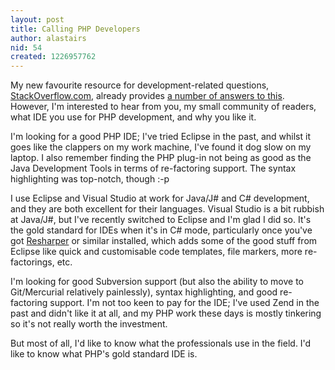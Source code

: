 ```yaml
---
layout: post
title: Calling PHP Developers
author: alastairs
nid: 54
created: 1226957762
---
```

My new favourite resource for development-related questions, <a href="http://www.stackoverflow.com/">StackOverflow.com</a>, already provides <a href="http://stackoverflow.com/questions/tagged/php%20ide">a number of answers to this</a>.  However, I'm interested to hear from you, my small community of readers, what IDE you use for PHP development, and why you like it.
<!--break-->
I'm looking for a good PHP IDE; I've tried Eclipse in the past, and whilst it goes like the clappers on my work machine, I've found it dog slow on my laptop.  I also remember finding the PHP plug-in not being as good as the Java Development Tools in terms of re-factoring support.  The syntax highlighting was top-notch, though :-p  

I use Eclipse and Visual Studio at work for Java/J# and C# development, and they are both excellent for their languages.  Visual Studio is a bit rubbish at Java/J#, but I've recently switched to Eclipse and I'm glad I did so.  It's the gold standard for IDEs when it's in C# mode, particularly once you've got <a href="http://www.jetbrains.com/resharper/">Resharper</a> or similar installed, which adds some of the good stuff from Eclipse like quick and customisable code templates, file markers, more re-factorings, etc.  

I'm looking for good Subversion support (but also the ability to move to Git/Mercurial relatively painlessly), syntax highlighting, and good re-factoring support.  I'm not too keen to pay for the IDE; I've used Zend in the past and didn't like it at all, and my PHP work these days is mostly tinkering so it's not really worth the investment.  

But most of all, I'd like to know what the professionals use in the field.  I'd like to know what PHP's gold standard IDE is.
